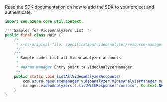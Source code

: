 Read the [SDK documentation](https://github.com/Azure/azure-sdk-for-java/blob/azure-resourcemanager-videoanalyzer_1.0.0-beta.3/sdk/videoanalyzer/azure-resourcemanager-videoanalyzer/README.md) on how to add the SDK to your project and authenticate.

```java
import com.azure.core.util.Context;

/** Samples for VideoAnalyzers List. */
public final class Main {
    /*
     * x-ms-original-file: specification/videoanalyzer/resource-manager/Microsoft.Media/preview/2021-11-01-preview/examples/video-analyzer-accounts-list-all-accounts.json
     */
    /**
     * Sample code: List all Video Analyzer accounts.
     *
     * @param manager Entry point to VideoAnalyzerManager.
     */
    public static void listAllVideoAnalyzerAccounts(
        com.azure.resourcemanager.videoanalyzer.VideoAnalyzerManager manager) {
        manager.videoAnalyzers().listWithResponse("contoso", Context.NONE);
    }
}
```
